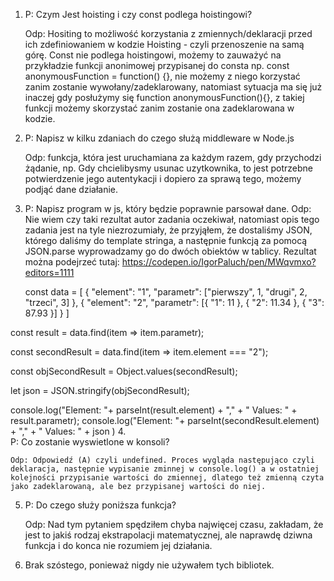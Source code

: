 1.  
    P: Czym Jest hoisting i czy const podlega hoistingowi?

    Odp: Hositing to możliwość korzystania z zmiennych/deklaracji przed ich zdefiniowaniem w kodzie Hoisting - czyli przenoszenie na samą górę. Const nie podlega hoistingowi, możemy to zauważyć na przykładzie funkcji anonimowej przypisanej do consta np. const anonymousFunction = function() {}, nie możemy z niego korzystać zanim zostanie wywołany/zadeklarowany, natomiast sytuacja ma się już inaczej gdy posłużymy się function anonymousFunction(){}, z takiej funkcji możemy skorzystać zanim zostanie ona zadeklarowana w kodzie.
2. 
    P: Napisz w kilku zdaniach do czego służą middleware w Node.js

    Odp: funkcja, która jest uruchamiana za każdym razem, gdy przychodzi żądanie, np. Gdy chcielibysmy usunac uzytkownika, to jest potrzebne potwierdzenie jego autentykacji i dopiero za sprawą tego, możemy podjąć dane działanie.
3.  
    P: Napisz program w js, który będzie poprawnie parsował dane.
    Odp: Nie wiem czy taki rezultat autor zadania oczekiwał, natomiast opis tego zadania jest na tyle niezrozumiały, że przyjąłem, że dostaliśmy JSON, którego daliśmy do template stringa, a następnie funkcją za pomocą JSON.parse wyprowadzamy go do dwóch obiektów w tablicy. Rezultat można podejrzeć tutaj: https://codepen.io/IgorPaluch/pen/MWqvmxo?editors=1111

    const data = [   { "element": "1", "parametr": ["pierwszy", 1, "drugi", 2, "trzeci", 3]   },   { "element": "2", "parametr": [{ "1": 11 }, { "2": 11.34 }, { "3":   87.93 }] } ]

const result = data.find(item => item.parametr);

const secondResult = data.find(item => item.element === "2");

const objSecondResult = Object.values(secondResult);

let json = JSON.stringify(objSecondResult);

console.log("Element: "+ parseInt(result.element) + "," + " Values: " + result.parametr);
console.log("Element: "+ parseInt(secondResult.element) + "," + " Values: " + json )
4.  
    P: Co zostanie wyswietlone w konsoli?

    Odp: Odpowiedź (A) czyli undefined. Proces wygląda następująco czyli deklaracja, następnie wypisanie zminnej w console.log() a w ostatniej kolejności przypisanie wartości do zmiennej, dlatego też zmienną czyta jako zadeklarowaną, ale bez przypisanej wartości do niej.
5.  
    P: Do czego służy poniższa funkcja? 

    Odp: Nad tym pytaniem spędziłem chyba najwięcej czasu, zakładam, że jest to jakiś rodzaj ekstrapolacji matematycznej, ale naprawdę dziwna funkcja i do konca nie rozumiem jej działania.

6. Brak szóstego, ponieważ nigdy nie używałem tych bibliotek.
